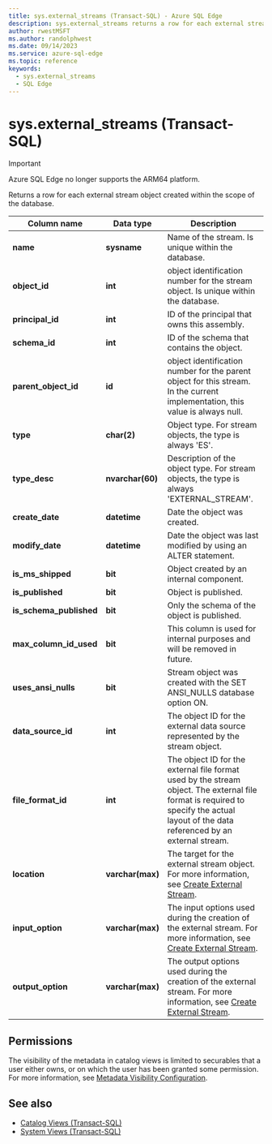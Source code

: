 ```yaml
---
title: sys.external_streams (Transact-SQL) - Azure SQL Edge
description: sys.external_streams returns a row for each external stream object created within the scope of the database.
author: rwestMSFT
ms.author: randolphwest
ms.date: 09/14/2023
ms.service: azure-sql-edge
ms.topic: reference
keywords:
  - sys.external_streams
  - SQL Edge
---
```

# sys.external_streams (Transact-SQL)

> [!IMPORTANT]  
> Azure SQL Edge no longer supports the ARM64 platform.

Returns a row for each external stream object created within the scope of the database.

| Column name | Data type | Description |
| --- | --- | --- |
| **name** | **sysname** | Name of the stream. Is unique within the database. |
| **object_id** | **int** | object identification number for the stream object. Is unique within the database. |
| **principal_id** | **int** | ID of the principal that owns this assembly. |
| **schema_id** | **int** | ID of the schema that contains the object. |
| **parent_object_id** | **id** | object identification number for the parent object for this stream. In the current implementation, this value is always null. |
| **type** | **char(2)** | Object type. For stream objects, the type is always 'ES'. |
| **type_desc** | **nvarchar(60)** | Description of the object type. For stream objects, the type is always 'EXTERNAL_STREAM'. |
| **create_date** | **datetime** | Date the object was created. |
| **modify_date** | **datetime** | Date the object was last modified by using an ALTER statement. |
| **is_ms_shipped** | **bit** | Object created by an internal component. |
| **is_published** | **bit** | Object is published. |
| **is_schema_published** | **bit** | Only the schema of the object is published. |
| **max_column_id_used** | **bit** | This column is used for internal purposes and will be removed in future. |
| **uses_ansi_nulls** | **bit** | Stream object was created with the SET ANSI_NULLS database option ON. |
| **data_source_id** | **int** | The object ID for the external data source represented by the stream object. |
| **file_format_id** | **int** | The object ID for the external file format used by the stream object. The external file format is required to specify the actual layout of the data referenced by an external stream. |
| **location** | **varchar(max)** | The target for the external stream object. For more information, see [Create External Stream](overview.md). |
| **input_option** | **varchar(max)** | The input options used during the creation of the external stream. For more information, see [Create External Stream](overview.md). |
| **output_option** | **varchar(max)** | The output options used during the creation of the external stream. For more information, see [Create External Stream](overview.md). |

## Permissions

The visibility of the metadata in catalog views is limited to securables that a user either owns, or on which the user has been granted some permission. For more information, see [Metadata Visibility Configuration](/sql/relational-databases/security/metadata-visibility-configuration/).

## See also

- [Catalog Views (Transact-SQL)](/sql/relational-databases/system-catalog-views/catalog-views-transact-sql/)
- [System Views (Transact-SQL)](/sql/t-sql/language-reference/)
